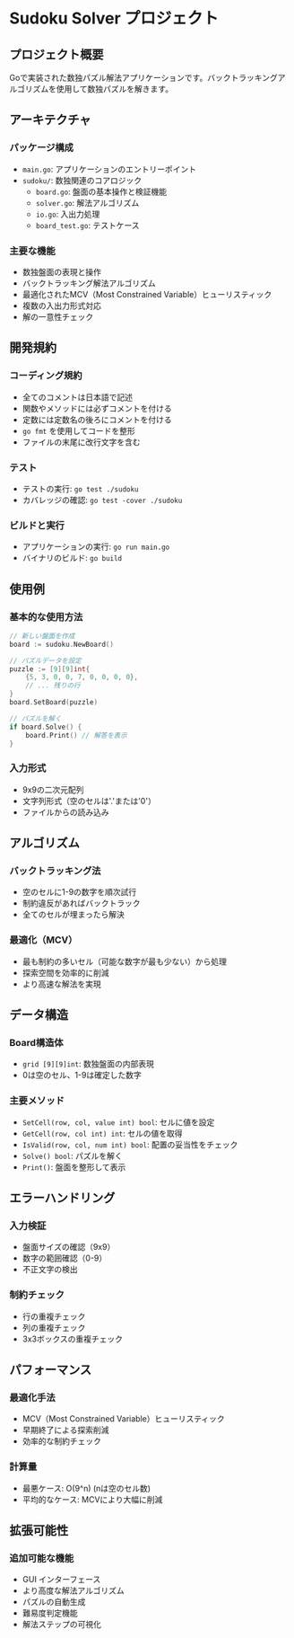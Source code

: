 # Sudoku Solver プロジェクト

## プロジェクト概要

Goで実装された数独パズル解法アプリケーションです。バックトラッキングアルゴリズムを使用して数独パズルを解きます。

## アーキテクチャ

### パッケージ構成
- `main.go`: アプリケーションのエントリーポイント
- `sudoku/`: 数独関連のコアロジック
  - `board.go`: 盤面の基本操作と検証機能
  - `solver.go`: 解法アルゴリズム
  - `io.go`: 入出力処理
  - `board_test.go`: テストケース

### 主要な機能
- 数独盤面の表現と操作
- バックトラッキング解法アルゴリズム
- 最適化されたMCV（Most Constrained Variable）ヒューリスティック
- 複数の入出力形式対応
- 解の一意性チェック

## 開発規約

### コーディング規約
- 全てのコメントは日本語で記述
- 関数やメソッドには必ずコメントを付ける
- 定数には定数名の後ろにコメントを付ける
- `go fmt` を使用してコードを整形
- ファイルの末尾に改行文字を含む

### テスト
- テストの実行: `go test ./sudoku`
- カバレッジの確認: `go test -cover ./sudoku`

### ビルドと実行
- アプリケーションの実行: `go run main.go`
- バイナリのビルド: `go build`

## 使用例

### 基本的な使用方法
```go
// 新しい盤面を作成
board := sudoku.NewBoard()

// パズルデータを設定
puzzle := [9][9]int{
    {5, 3, 0, 0, 7, 0, 0, 0, 0},
    // ... 残りの行
}
board.SetBoard(puzzle)

// パズルを解く
if board.Solve() {
    board.Print() // 解答を表示
}
```

### 入力形式
- 9x9の二次元配列
- 文字列形式（空のセルは'.'または'0'）
- ファイルからの読み込み

## アルゴリズム

### バックトラッキング法
- 空のセルに1-9の数字を順次試行
- 制約違反があればバックトラック
- 全てのセルが埋まったら解決

### 最適化（MCV）
- 最も制約の多いセル（可能な数字が最も少ない）から処理
- 探索空間を効率的に削減
- より高速な解法を実現

## データ構造

### Board構造体
- `grid [9][9]int`: 数独盤面の内部表現
- 0は空のセル、1-9は確定した数字

### 主要メソッド
- `SetCell(row, col, value int) bool`: セルに値を設定
- `GetCell(row, col int) int`: セルの値を取得
- `IsValid(row, col, num int) bool`: 配置の妥当性をチェック
- `Solve() bool`: パズルを解く
- `Print()`: 盤面を整形して表示

## エラーハンドリング

### 入力検証
- 盤面サイズの確認（9x9）
- 数字の範囲確認（0-9）
- 不正文字の検出

### 制約チェック
- 行の重複チェック
- 列の重複チェック
- 3x3ボックスの重複チェック

## パフォーマンス

### 最適化手法
- MCV（Most Constrained Variable）ヒューリスティック
- 早期終了による探索削減
- 効率的な制約チェック

### 計算量
- 最悪ケース: O(9^n) (nは空のセル数)
- 平均的なケース: MCVにより大幅に削減

## 拡張可能性

### 追加可能な機能
- GUI インターフェース
- より高度な解法アルゴリズム
- パズルの自動生成
- 難易度判定機能
- 解法ステップの可視化
